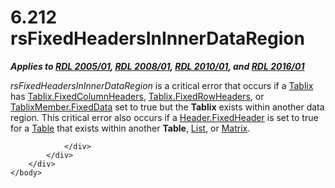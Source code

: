 <html dir="LTR" xmlns:mshelp="http://msdn.microsoft.com/mshelp" xmlns:ddue="http://ddue.schemas.microsoft.com/authoring/2003/5" xmlns:xlink="http://www.w3.org/1999/xlink" xmlns:tool="http://www.microsoft.com/tooltip">
    <head>
        <meta http-equiv="Content-Type" content="text/html; CHARSET=utf-8"></meta>
        <meta name="save" content="history"></meta>
        <title>6.212 rsFixedHeadersInInnerDataRegion</title>
        <xml>
            <mshelp:toctitle title="6.212 rsFixedHeadersInInnerDataRegion"></mshelp:toctitle>
            <mshelp:rltitle title="[MS-RDL]: rsFixedHeadersInInnerDataRegion"></mshelp:rltitle>
            <mshelp:keyword index="A" term="6594eb23-07cf-4f16-8c2c-fca7bdd4361f"></mshelp:keyword>
            <mshelp:attr name="DCSext.ContentType" value="open specification"></mshelp:attr>
            <mshelp:attr name="AssetID" value="6594eb23-07cf-4f16-8c2c-fca7bdd4361f"></mshelp:attr>
            <mshelp:attr name="TopicType" value="kbRef"></mshelp:attr>
            <mshelp:attr name="DCSext.Title" value="[MS-RDL]: rsFixedHeadersInInnerDataRegion" />
        </xml>
    </head>
    <body>
        <div id="header">
            <h1 class="heading">6.212 rsFixedHeadersInInnerDataRegion</h1>
        </div>
        <div id="mainSection">
            <div id="mainBody">
                <div id="allHistory" class="saveHistory"></div>
                <div id="sectionSection0" class="section" name="collapseableSection">
                    

<p><b><i>Applies to </i></b><a href="3ebe2912-4958-4832-b391-cad1f5e13338.html"><b><i>RDL 2005/01</i></b></a><b><i>,
</i></b><a href="1e855f94-4617-47e4-b89e-0856c6cb420f.html"><b><i>RDL 2008/01</i></b></a><b><i>,
</i></b><a href="3428e690-a348-4ec7-8a6a-8efb42d2cdee.html"><b><i>RDL 2010/01</i></b></a><b><i>,
and </i></b><a href="52ce3983-2bfc-4e72-9359-42aaf5fe4509.html"><b><i>RDL 2016/01</i></b></a></p>

<p><i>rsFixedHeadersInInnerDataRegion</i> is a critical error
that occurs if a <a href="e42fb86e-799a-4202-8845-ac38831efccb.html">Tablix</a>
has <a href="42857a8c-6691-483d-8fd0-8c205a39313d.html">Tablix.FixedColumnHeaders</a>,
<a href="89a8b882-ead6-4e21-bab1-31dc1d217612.html">Tablix.FixedRowHeaders</a>,
or <a href="c56879ce-2ad7-48bd-83c5-44d74a9ea543.html">TablixMember.FixedData</a>
set to true but the <b>Tablix</b> exists within another data region. This
critical error also occurs if a <a href="6d3be023-6cb8-4731-89b6-09281f9c0139.html">Header.FixedHeader</a> is set
to true for a <a href="660db744-699e-4ca3-a2d6-a5cab4bcf9b0.html">Table</a>
that exists within another <b>Table</b>, <a href="ea4c625c-0558-4fb3-b3b8-bde6c160b1e2.html">List</a>, or <a href="25419c0a-c7c6-43d7-8ca5-1af842666dcb.html">Matrix</a>.</p>


                </div>
            </div>
        </div>
    </body>
</html>